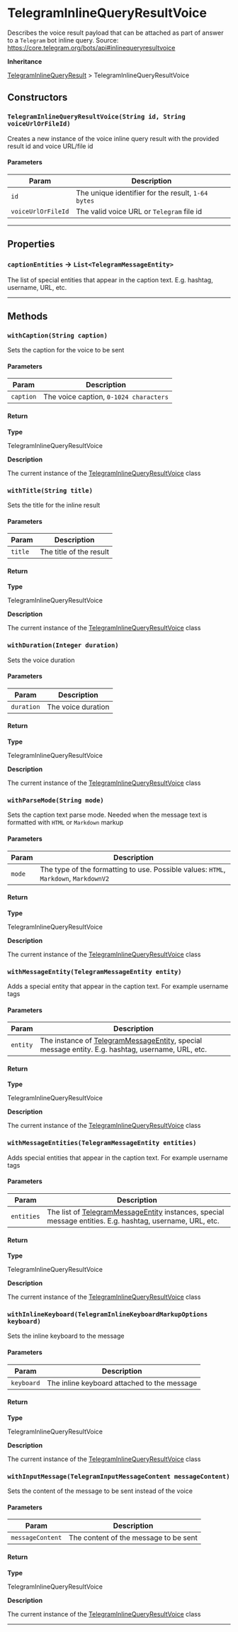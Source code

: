 # TelegramInlineQueryResultVoice

Describes the voice result payload that can be attached as part of answer to a `Telegram` bot inline query.
Source: https://core.telegram.org/bots/api#inlinequeryresultvoice

**Inheritance**

[TelegramInlineQueryResult](/types/Classes/TelegramInlineQueryResult.md)
&gt;
TelegramInlineQueryResultVoice

## Constructors

### `TelegramInlineQueryResultVoice(String id, String voiceUrlOrFileId)`

Creates a new instance of the voice inline query result with the provided result id and voice URL/file id

#### Parameters

| Param              | Description                                        |
| ------------------ | -------------------------------------------------- |
| `id`               | The unique identifier for the result, `1-64 bytes` |
| `voiceUrlOrFileId` | The valid voice URL or `Telegram` file id          |

---

## Properties

### `captionEntities` → `List<TelegramMessageEntity>`

The list of special entities that appear in the caption text. E.g. hashtag, username, URL, etc.

---

## Methods

### `withCaption(String caption)`

Sets the caption for the voice to be sent

#### Parameters

| Param     | Description                            |
| --------- | -------------------------------------- |
| `caption` | The voice caption, `0-1024 characters` |

#### Return

**Type**

TelegramInlineQueryResultVoice

**Description**

The current instance of the [TelegramInlineQueryResultVoice](/types/Classes/TelegramInlineQueryResultVoice.md) class

### `withTitle(String title)`

Sets the title for the inline result

#### Parameters

| Param   | Description             |
| ------- | ----------------------- |
| `title` | The title of the result |

#### Return

**Type**

TelegramInlineQueryResultVoice

**Description**

The current instance of the [TelegramInlineQueryResultVoice](/types/Classes/TelegramInlineQueryResultVoice.md) class

### `withDuration(Integer duration)`

Sets the voice duration

#### Parameters

| Param      | Description        |
| ---------- | ------------------ |
| `duration` | The voice duration |

#### Return

**Type**

TelegramInlineQueryResultVoice

**Description**

The current instance of the [TelegramInlineQueryResultVoice](/types/Classes/TelegramInlineQueryResultVoice.md) class

### `withParseMode(String mode)`

Sets the caption text parse mode. Needed when the message text is formatted with `HTML` or `Markdown` markup

#### Parameters

| Param  | Description                                                                          |
| ------ | ------------------------------------------------------------------------------------ |
| `mode` | The type of the formatting to use. Possible values: `HTML`, `Markdown`, `MarkdownV2` |

#### Return

**Type**

TelegramInlineQueryResultVoice

**Description**

The current instance of the [TelegramInlineQueryResultVoice](/types/Classes/TelegramInlineQueryResultVoice.md) class

### `withMessageEntity(TelegramMessageEntity entity)`

Adds a special entity that appear in the caption text. For example username tags

#### Parameters

| Param    | Description                                                                                                                                 |
| -------- | ------------------------------------------------------------------------------------------------------------------------------------------- |
| `entity` | The instance of [TelegramMessageEntity](/types/Classes/TelegramMessageEntity.md), special message entity. E.g. hashtag, username, URL, etc. |

#### Return

**Type**

TelegramInlineQueryResultVoice

**Description**

The current instance of the [TelegramInlineQueryResultVoice](/types/Classes/TelegramInlineQueryResultVoice.md) class

### `withMessageEntities(TelegramMessageEntity entities)`

Adds special entities that appear in the caption text. For example username tags

#### Parameters

| Param      | Description                                                                                                                                         |
| ---------- | --------------------------------------------------------------------------------------------------------------------------------------------------- |
| `entities` | The list of [TelegramMessageEntity](/types/Classes/TelegramMessageEntity.md) instances, special message entities. E.g. hashtag, username, URL, etc. |

#### Return

**Type**

TelegramInlineQueryResultVoice

**Description**

The current instance of the [TelegramInlineQueryResultVoice](/types/Classes/TelegramInlineQueryResultVoice.md) class

### `withInlineKeyboard(TelegramInlineKeyboardMarkupOptions keyboard)`

Sets the inline keyboard to the message

#### Parameters

| Param      | Description                                 |
| ---------- | ------------------------------------------- |
| `keyboard` | The inline keyboard attached to the message |

#### Return

**Type**

TelegramInlineQueryResultVoice

**Description**

The current instance of the [TelegramInlineQueryResultVoice](/types/Classes/TelegramInlineQueryResultVoice.md) class

### `withInputMessage(TelegramInputMessageContent messageContent)`

Sets the content of the message to be sent instead of the voice

#### Parameters

| Param            | Description                           |
| ---------------- | ------------------------------------- |
| `messageContent` | The content of the message to be sent |

#### Return

**Type**

TelegramInlineQueryResultVoice

**Description**

The current instance of the [TelegramInlineQueryResultVoice](/types/Classes/TelegramInlineQueryResultVoice.md) class

---
